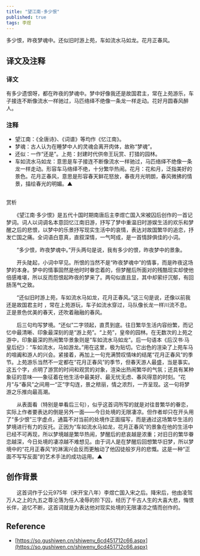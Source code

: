 ```yaml
---
title: "望江南·多少恨"
published: true
tags: 李煜
---
```


多少恨，昨夜梦魂中。还似旧时游上苑，车如流水马如龙。花月正春风。

## 译文及注释

### 译文

有多少遗恨呀，都在昨夜的梦魂中。梦中好像我还是故国君主，常在上苑游乐，车子接连不断像流水一样驰过，马匹络绎不绝像一条龙一样走动。花好月圆春风醉人。

### 注释

- 望江南：《全唐诗》、《词谱》等均作《忆江南》。
- 梦魂：古人认为在睡梦中人的灵魂会离开肉体，故称“梦魂”。
- 还似：一作“还是”。上苑：封建时代供帝王玩赏、打猎的园林。
- 车如流水马如龙：意思是车子接连不断像流水一样驰过，马匹络绎不绝像一条龙一样走动。形容车马络绎不绝，十分繁华热闹。花月：花和月，泛指美好的景色。花月正春风，意思是形容春天鲜花怒放，春夜月光明朗，春风微拂的情景，描绘春光的明媚。▲

## 
赏析

　　《望江南·多少恨》是五代十国时期南唐后主李煜亡国入宋被囚后创作的一首记梦词。词人以词调名本意回忆江南旧游，抒写了梦中重温旧时游娱生活的欢乐和梦醒之后的悲恨，以梦中的乐景抒写现实生活中的哀情，表达对故国繁华的追恋，抒发亡国之痛。全词语白意真，直叙深情，一气呵成，是一首情辞俱佳的小词。

　　“多少恨，昨夜梦魂中。”开头两句是说，我有多少的恨，昨夜梦中的景象。

　　开头陡起，小词中罕见。所恨的当然不是“昨夜梦魂中”的情事，而是昨夜这场梦的本身。梦中的情事固然是他时时眷恋着的，但梦醒后所面对的残酷现实却使他倍感难堪，所以反而怨恨起昨夜的梦来了。两句似直且显，其中却萦纡沉郁，有回肠荡气之致。

　　“还似旧时游上苑，车如流水马如龙，花月正春风。”这三句是说，还像以前我还是故国君主时 ，常在上苑游玩，车子如流水穿过，马队像长龙一样川流不息。正是景色优美的春天，还吹着融融的春风。

　　后三句均写梦境。“还似”二字领起，直贯到底。往日繁华生活内容纷繁，而记忆中最清晰、印象最深刻的是“游上苑”。“上苑”，皇帝的园林。在无数次的上苑之游中，印象最深的热闹繁华景象则是“车如流水马如龙”。后一句语本《后汉书·马皇后纪》：“车如流水，马如游龙。”用在这里，极为贴切。它出色的渲染了上苑车马的喧阗和游人的兴会。紧接着，再加上一句充满赞叹情味的结尾“花月正春风”的季节。上苑游乐当然不一定都在“花月正春风”的季节，但春天游人最盛，当是事实。这五个字，点明了游赏的时间和观赏的对象，渲染出热闹繁华的气氛；还具有某种象征的意味——象征着在他生活中最美好、最无忧无虑、春风得意的时刻。“花月”与“春风”之间用一“正”字勾连，景之秾丽，情之浓烈，一齐呈现。这一句将梦游之乐推向最高潮。

　　从表面看（特别是单看后三句），似乎这首词所写的就是对往昔繁华的眷恋，实际上作者要表达的倒是另外一面——今日处境的无限凄凉。但作者却只在开头用了“多少恨”三字虚点，通篇不对当前的处境作正面描写，而是通过这场繁华生活的梦境进行有力的反托。正因为“车如流水马如龙，花月正春风”的景象在他的生活中已经不可再现，所以梦境越是繁华热闹，梦醒后的悲哀越是浓重；对旧日的繁华眷恋越深，今日处境的凄凉越不难想见。由于词人是在梦醒后回想繁华旧梦，所以梦境中的“花月正春风”的淋漓兴会反而更触动了他囚徒般岁月的悲慨。这是一种“正面不写写反面”的艺术手法的成功运用。▲

## 创作背景

　　这首词作于公元975年（宋开宝八年）李煜亡国入宋之后。降宋后，他由凌驾万人之上的九五之尊沦落为任人凌辱的阶下囚，经历了千古人生的大喜大悲，悔恨长伴，追忆不断，这首词就是为表达他对现实处境的无限凄凉之情而创作的。

## Reference

- [https://so.gushiwen.cn/shiwenv_6cd451712c66.aspx](https://so.gushiwen.cn/shiwenv_6cd451712c66.aspx)